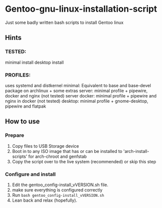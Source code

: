 # Gentoo-gnu-linux-installation-script
Just some badly written bash scripts to install Gentoo linux

## Hints

###  TESTED:
minimal install
desktop install
  
###  PROFILES:
uses systemd and distkernel
minimal: Equivalent to base and base-devel package on archlinux + some extras
server: minimal profile + pipewire, docker and nginx (not tested)
server docker: minimal profile + pipewire and nginx in docker (not tested)
desktop: minimal profile + gnome-desktop, pipewire and flatpak
  
## How to use

###  Prepare

1. Copy files to USB Storage device
2. Boot in to any ISO image that has or can be installed to 'arch-install-scripts' for arch-chroot and genfstab
3. Copy the script over to the live system (recommended) or skip this step

###  Configure and install

1. Edit the gentoo_config-install_vVERSION.sh file.
2. make sure everything is configured correctly
3. Run `bash gentoo_config-install_vVERSION.sh`
4. Lean back and relax (hopefully).
